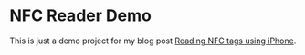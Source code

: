 # NFC Reader Demo

This is just a demo project for my blog post [Reading NFC tags using iPhone](https://davlatmirmanov.com/2018/11/25/reading-nfc-tags-using-iphone/).
